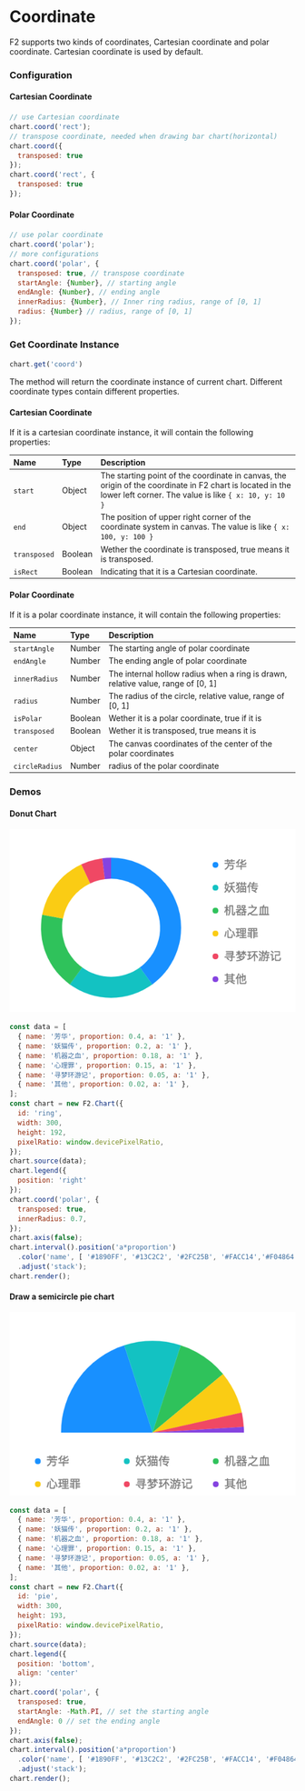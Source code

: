 # Coordinate

F2 supports two kinds of coordinates, Cartesian coordinate and polar coordinate. Cartesian coordinate is used by default.

### Configuration

#### Cartesian Coordinate

```javascript
// use Cartesian coordinate
chart.coord('rect');
// transpose coordinate, needed when drawing bar chart(horizontal)
chart.coord({
  transposed: true
});
chart.coord('rect', {
  transposed: true
});
```

#### Polar Coordinate

```javascript
// use polar coordinate
chart.coord('polar');
// more configurations
chart.coord('polar', {
  transposed: true, // transpose coordinate
  startAngle: {Number}, // starting angle
  endAngle: {Number}, // ending angle
  innerRadius: {Number}, // Inner ring radius, range of [0, 1]
  radius: {Number} // radius, range of [0, 1]
});
```

### Get Coordinate Instance

```javascript
chart.get('coord')
```

The method will return the coordinate instance of current chart. Different coordinate types contain different properties.

#### Cartesian Coordinate 

If it is a cartesian coordinate instance, it will contain the following properties:

| **Name** | **Type** | **Description** |
| :--- | :--- | :--- |
| `start` | Object | The starting point of the coordinate in canvas, the origin of the coordinate in F2 chart is located in the lower left corner. The value is like `{ x: 10, y: 10 }` |
| `end` | Object | The position of upper right corner of the coordinate system in canvas. The value is like `{ x: 100, y: 100 }` |
| `transposed` | Boolean | Wether the coordinate is transposed, true means it is transposed. |
| `isRect` | Boolean | Indicating that it is a Cartesian coordinate. |

#### Polar Coordinate

If it is a polar coordinate instance, it will contain the following properties:

| **Name** | **Type** | **Description** |
| :--- | :--- | :--- |
| `startAngle` | Number | The starting angle of polar coordinate |
| `endAngle` | Number | The ending angle of polar coordinate |
| `innerRadius` | Number | The internal hollow radius when a ring is drawn, relative value, range of \[0, 1\] |
| `radius` | Number | The radius of the circle, relative value, range of \[0, 1\] |
| `isPolar` | Boolean | Wether it is a polar coordinate, true if it is |
| `transposed` | Boolean | Wether it is transposed, true means it is |
| `center` | Object | The canvas coordinates of the center of the polar coordinates |
| `circleRadius` | Number | radius of the polar coordinate |

### Demos

#### Donut Chart

![](../../.gitbook/assets/image.png)

```javascript
const data = [
  { name: '芳华', proportion: 0.4, a: '1' },
  { name: '妖猫传', proportion: 0.2, a: '1' },
  { name: '机器之血', proportion: 0.18, a: '1' },
  { name: '心理罪', proportion: 0.15, a: '1' },
  { name: '寻梦环游记', proportion: 0.05, a: '1' },
  { name: '其他', proportion: 0.02, a: '1' },
];
const chart = new F2.Chart({
  id: 'ring',
  width: 300,
  height: 192,
  pixelRatio: window.devicePixelRatio,
});
chart.source(data);
chart.legend({
  position: 'right'
});
chart.coord('polar', {
  transposed: true,
  innerRadius: 0.7,
});
chart.axis(false);
chart.interval().position('a*proportion')
  .color('name', [ '#1890FF', '#13C2C2', '#2FC25B', '#FACC14','#F04864', '#8543E0' ])
  .adjust('stack');
chart.render();
```

#### Draw a semicircle pie chart

![](../../.gitbook/assets/image%20%281%29.png)

```javascript
const data = [
  { name: '芳华', proportion: 0.4, a: '1' },
  { name: '妖猫传', proportion: 0.2, a: '1' },
  { name: '机器之血', proportion: 0.18, a: '1' },
  { name: '心理罪', proportion: 0.15, a: '1' },
  { name: '寻梦环游记', proportion: 0.05, a: '1' },
  { name: '其他', proportion: 0.02, a: '1' },
];
const chart = new F2.Chart({
  id: 'pie',
  width: 300,
  height: 193,
  pixelRatio: window.devicePixelRatio,
});
chart.source(data);
chart.legend({
  position: 'bottom',
  align: 'center'
});
chart.coord('polar', {
  transposed: true,
  startAngle: -Math.PI, // set the starting angle
  endAngle: 0 // set the ending angle
});
chart.axis(false);
chart.interval().position('a*proportion')
  .color('name', [ '#1890FF', '#13C2C2', '#2FC25B', '#FACC14', '#F04864', '#8543E0' ])
  .adjust('stack');
chart.render();
```

